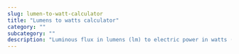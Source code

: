 ```yaml
---
slug: lumen-to-watt-calculator
title: "Lumens to watts calculator"
category: ""
subcategory: ""
description: "Luminous flux in lumens (lm) to electric power in watts (W) calculator."
---
```


